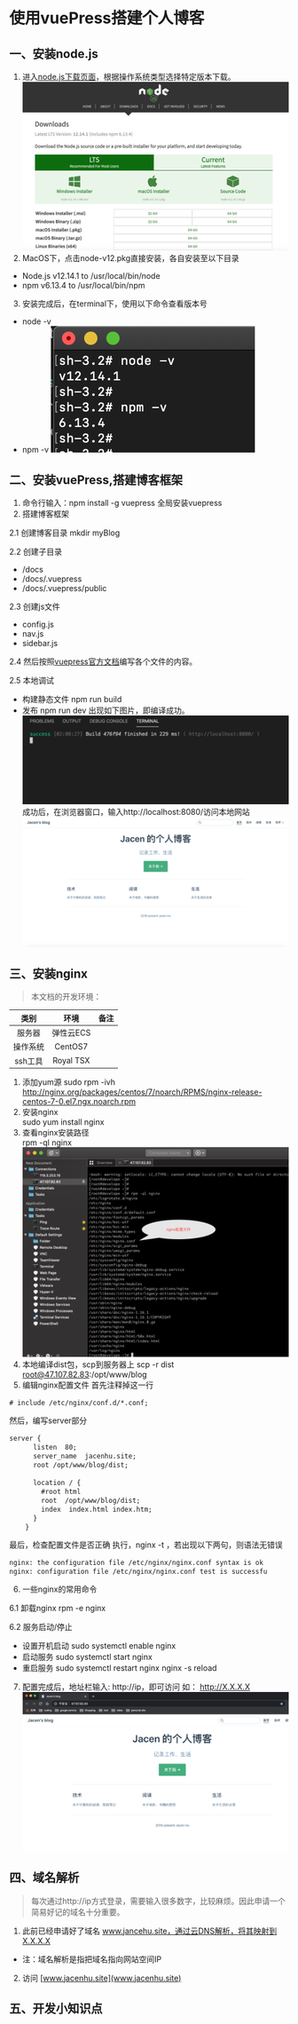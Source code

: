 # 使用vuePress搭建个人博客

## 一、安装node.js
1. 进入[node.js下载页面](https://nodejs.org/en/download/)，根据操作系统类型选择特定版本下载。
![node-download-pic](./../../.vuepress/public/img/vuepress/node-download.png)
2. MacOS下，点击node-v12.pkg直接安装，各自安装至以下目录
* Node.js v12.14.1 to /usr/local/bin/node
* npm v6.13.4 to /usr/local/bin/npm
3. 安装完成后，在terminal下，使用以下命令查看版本号
* node -v
* npm -v
![node-version-pic](./../../.vuepress/public/img/vuepress/node-version.png)

## 二、安装vuePress,搭建博客框架
1. 命令行输入：npm install -g vuepress
全局安装vuepress
2. 搭建博客框架

2.1 创建博客目录 mkdir myBlog

2.2 创建子目录
* /docs
* /docs/.vuepress
* /docs/.vuepress/public

2.3 创建js文件
* config.js
* nav.js
* sidebar.js

2.4 然后按照[vuepress官方文档](https://vuepress.vuejs.org/zh/guide/)编写各个文件的内容。

2.5 本地调试
* 构建静态文件 npm run build
* 发布 npm run dev
出现如下图片，即编译成功。
![npm-run-dev-pic](./../../.vuepress/public/img/vuepress/npm-run-dev.png)
成功后，在浏览器窗口，输入http://localhost:8080/访问本地网站
![localhost-site-pic](./../../.vuepress/public/img/vuepress/localhost-site.png)

## 三、安装nginx
> 本文档的开发环境：

类别|环境|备注
:--:|:--:|:--:
服务器|弹性云ECS|
操作系统|CentOS7|
ssh工具|Royal TSX|
1. 添加yum源 
sudo rpm -ivh http://nginx.org/packages/centos/7/noarch/RPMS/nginx-release-centos-7-0.el7.ngx.noarch.rpm
2. 安装nginx  
sudo yum install nginx
3. 查看nginx安装路径  
rpm -ql nginx
![nginx-config-pic](./../../.vuepress/public/img/vuepress/nginx-config.png)
4. 本地编译dist包，scp到服务器上
scp -r dist root@47.107.82.83:/opt/www/blog
5. 编辑nginx配置文件
首先注释掉这一行
```
# include /etc/nginx/conf.d/*.conf;
```
然后，编写server部分
```
server {
      listen  80;
      server_name  jacenhu.site;
      root /opt/www/blog/dist;

      location / {
        #root html
        root  /opt/www/blog/dist;
        index  index.html index.htm;
      }
    }
```
最后，检查配置文件是否正确 
执行，nginx -t ，若出现以下两句，则语法无错误
```
nginx: the configuration file /etc/nginx/nginx.conf syntax is ok
nginx: configuration file /etc/nginx/nginx.conf test is successfu
```
6. 一些nginx的常用命令

6.1 卸载nginx rpm -e nginx

6.2 服务启动/停止
* 设置开机启动
  sudo systemctl enable nginx
* 启动服务
  sudo systemctl start nginx
* 重启服务
  sudo systemctl restart nginx
  nginx -s reload
  
7. 配置完成后，地址栏输入: http://ip，即可访问
如： http://X.X.X.X
![nginx-ip-pic](./../../.vuepress/public/img/vuepress/nginx-ip.png)

## 四、域名解析
> 每次通过http://ip方式登录，需要输入很多数字，比较麻烦。因此申请一个简易好记的域名十分重要。
1. 此前已经申请好了域名 www.jancehu.site，通过云DNS解析，将其映射到X.X.X.X
* 注：域名解析是指把域名指向网站空间IP
2. 访问 [www.jacenhu.site](www.jacenhu.site)

## 五、开发小知识点


